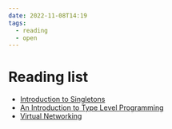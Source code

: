 ```yaml
---
date: 2022-11-08T14:19
tags:
  - reading
  - open
---
```


# Reading list

- [Introduction to Singletons](https://blog.jle.im/entries/series/+introduction-to-singletons.html)
- [An Introduction to Type Level Programming](https://rebeccaskinner.net/posts/2021-08-25-introduction-to-type-level-programming.html)
- [Virtual Networking](https://www.virtualbox.org/manual/ch06.html)
